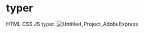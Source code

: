 # typer
HTML CSS JS typer. 
![Untitled_Project_AdobeExpress](https://user-images.githubusercontent.com/54832640/191783114-339b5a69-8a89-48bc-a2fe-5e3c31eac33f.gif)
